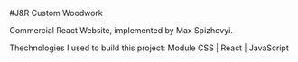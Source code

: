 #J&R Custom Woodwork

Commercial React Website, implemented by Max Spizhovyi.

Thechnologies I used to build this project: Module CSS | React | JavaScript
